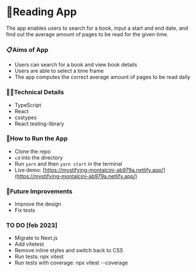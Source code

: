 # 📓Reading App

The app enables users to search for a book, input a start and end date, and find out the average amount of pages to be read for the given time.

### 📋Aims of App

- Users can search for a book and view book details
- Users are able to select a time frame
- The app computes the correct average amount of pages to be read daily

### 👩‍💻Technical Details

- TypeScript
- React
- csstypes
- React testing-library

### 🔧How to Run the App

- Clone the repo
- `cd` into the directory
- Run `yarn` and then `yarn start` in the terminal
- Live demo: [https://mystifying-montalcini-ab979a.netlify.app/](https://mystifying-montalcini-ab979a.netlify.app/)

### 💭Future Improvements

- Improve the design
- Fix tests


### TO DO [feb 2023]

- Migrate to Next.js
- Add vitetest 
- Remove inline styles and switch back to CSS 
- Run tests: npx vitest
- Run tests with coverage: npx vitest --coverage